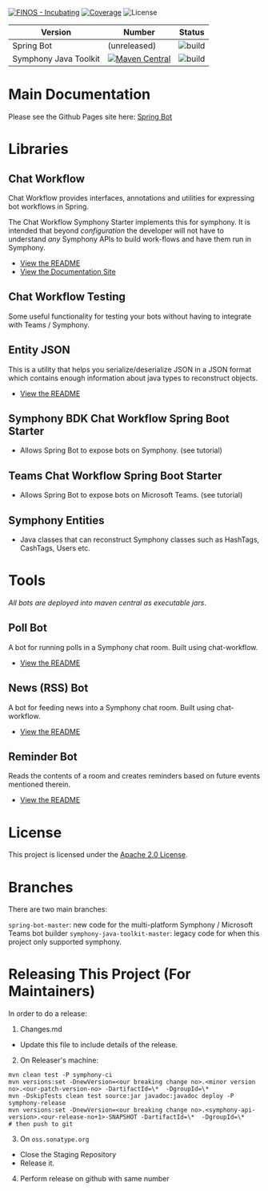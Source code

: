 [![FINOS - Incubating](https://cdn.jsdelivr.net/gh/finos/contrib-toolbox@master/images/badge-incubating.svg)](https://finosfoundation.atlassian.net/wiki/display/FINOS/Incubating)
[![Coverage](https://img.shields.io/codecov/c/github/finos/symphony-java-toolkit)](https://app.codecov.io/gh/finos/symphony-java-toolkit)
![License](https://img.shields.io/github/license/finos/spring-bot)

|Version          |Number                 |Status                  |
|-----------------|-----------------------|------------------------|
|Spring Bot            |(unreleased)      |![build](https://github.com/finos/spring-bot/workflows/sjt-build/badge.svg)
|Symphony Java Toolkit |[![Maven Central](https://img.shields.io/maven-central/v/org.finos.symphony.toolkit/symphony-java-toolkit)](https://search.maven.org/search?q=org.finos.symphony.toolkit)|![build](https://github.com/finos/spring-bot/workflows/sjt-build/badge.svg?branch=symphony-java-toolkit-master)|

# Main Documentation

Please see the Github Pages site here:  [Spring Bot](https://finos.github.io/spring-bot)

# Libraries

## Chat Workflow

Chat Workflow provides interfaces, annotations and utilities for expressing bot workflows in Spring.

The Chat Workflow Symphony Starter implements this for symphony.  It is intended that beyond _configuration_ the developer will not have to understand _any_ Symphony APIs to build work-flows and have them run in Symphony.

 - [View the README](libs/chat-workflow/README.md)
 - [View the Documentation Site](https://finos.github.io/spring-bot) 
 
## Chat Workflow Testing

Some useful functionality for testing your bots without having to integrate with Teams / Symphony. 

## Entity JSON 

This is a utility that helps you serialize/deserialize JSON in a JSON format which contains enough information about java types to reconstruct objects.

 - [View the README](libs/entity-json/README.md)

## Symphony BDK Chat Workflow Spring Boot Starter

- Allows Spring Bot to expose bots on Symphony.  (see tutorial)

## Teams Chat Workflow Spring Boot Starter

- Allows Spring Bot to expose bots on Microsoft Teams.  (see tutorial)

## Symphony Entities

- Java classes that can reconstruct Symphony classes such as HashTags, CashTags, Users etc.

# Tools

_All bots are deployed into maven central as executable jars_.

## Poll Bot

A bot for running polls in a Symphony chat room.  Built using chat-workflow.

 - [View the README](tools/poll-bot/README.md)

## News (RSS) Bot

A bot for feeding news into a Symphony chat room.  Built using chat-workflow.

- [View the README](tools/rss-bot/README.md)


## Reminder Bot

Reads the contents of a room and creates reminders based on future events mentioned therein.

- [View the README](tools/reminder-bot/README.md)


# License

This project is licensed under the [Apache 2.0 License](LICENSE).


# Branches

There are two main branches:

`spring-bot-master`:  new code for the multi-platform Symphony / Microsoft Teams bot builder
`symphony-java-toolkit-master`: legacy code for when this project only supported symphony.

# Releasing This Project (For Maintainers)

In order to do a release:

1.  Changes.md

- Update this file to include details of the release.

2. On Releaser's machine:

```
mvn clean test -P symphony-ci
mvn versions:set -DnewVersion=<our breaking change no>.<minor version no>.<our-patch-version-no> -DartifactId=\*  -DgroupId=\*
mvn -DskipTests clean test source:jar javadoc:javadoc deploy -P symphony-release
mvn versions:set -DnewVersion=<our breaking change no>.<symphony-api-version>.<our-release-no+1>-SNAPSHOT -DartifactId=\*  -DgroupId=\*
# then push to git
```

3.  On `oss.sonatype.org`

- Close the Staging Repository
- Release it.

4.  Perform release on github with same number
 


